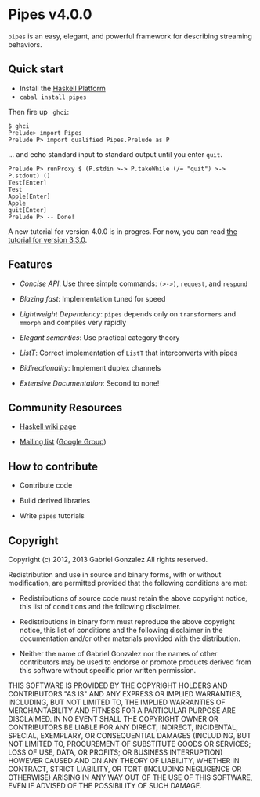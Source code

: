 # Pipes v4.0.0

`pipes` is an easy, elegant, and powerful framework for describing streaming
behaviors.

## Quick start

* Install the [Haskell Platform](http://www.haskell.org/platform/)
* `cabal install pipes`

Then fire up ` ghci`:

    $ ghci
    Prelude> import Pipes
    Prelude P> import qualified Pipes.Prelude as P
... and echo standard input to standard output until you enter `quit`.

    Prelude P> runProxy $ (P.stdin >-> P.takeWhile (/= "quit") >-> P.stdout) ()
    Test[Enter]
    Test
    Apple[Enter]
    Apple
    quit[Enter]
    Prelude P> -- Done!

A new tutorial for version 4.0.0 is in progres.  For now, you can read [the
tutorial for version 3.3.0](http://hackage.haskell.org/packages/archive/pipes/3.3.0/doc/html/Control-Proxy-Tutorial.html).

## Features

* *Concise API*: Use three simple commands: `(>->)`, `request`, and `respond`

* *Blazing fast*: Implementation tuned for speed 

* *Lightweight Dependency*: `pipes` depends only on `transformers` and `mmorph`
  and compiles very rapidly

* *Elegant semantics*: Use practical category theory

* *ListT*: Correct implementation of `ListT` that interconverts with pipes 

* *Bidirectionality*: Implement duplex channels 

* *Extensive Documentation*: Second to none!

## Community Resources

* [Haskell wiki page](http://www.haskell.org/haskellwiki/Pipes)

* [Mailing list](mailto:haskell-pipes@googlegroups.com) ([Google Group](https://groups.google.com/forum/?fromgroups#!forum/haskell-pipes))

## How to contribute

* Contribute code

* Build derived libraries

* Write `pipes` tutorials

## Copyright

Copyright (c) 2012, 2013 Gabriel Gonzalez
All rights reserved.

Redistribution and use in source and binary forms, with or without modification,
are permitted provided that the following conditions are met:

* Redistributions of source code must retain the above copyright notice, this
  list of conditions and the following disclaimer.

* Redistributions in binary form must reproduce the above copyright notice, this
  list of conditions and the following disclaimer in the documentation and/or
  other materials provided with the distribution.

* Neither the name of Gabriel Gonzalez nor the names of other contributors may
  be used to endorse or promote products derived from this software without
  specific prior written permission.

THIS SOFTWARE IS PROVIDED BY THE COPYRIGHT HOLDERS AND CONTRIBUTORS "AS IS" AND
ANY EXPRESS OR IMPLIED WARRANTIES, INCLUDING, BUT NOT LIMITED TO, THE IMPLIED
WARRANTIES OF MERCHANTABILITY AND FITNESS FOR A PARTICULAR PURPOSE ARE
DISCLAIMED. IN NO EVENT SHALL THE COPYRIGHT OWNER OR CONTRIBUTORS BE LIABLE FOR
ANY DIRECT, INDIRECT, INCIDENTAL, SPECIAL, EXEMPLARY, OR CONSEQUENTIAL DAMAGES
(INCLUDING, BUT NOT LIMITED TO, PROCUREMENT OF SUBSTITUTE GOODS OR SERVICES;
LOSS OF USE, DATA, OR PROFITS; OR BUSINESS INTERRUPTION) HOWEVER CAUSED AND ON
ANY THEORY OF LIABILITY, WHETHER IN CONTRACT, STRICT LIABILITY, OR TORT
(INCLUDING NEGLIGENCE OR OTHERWISE) ARISING IN ANY WAY OUT OF THE USE OF THIS
SOFTWARE, EVEN IF ADVISED OF THE POSSIBILITY OF SUCH DAMAGE.
